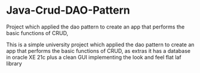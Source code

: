 # Java-Crud-DAO-Pattern
Project which applied the dao pattern to create an app that performs the basic functions of CRUD,

This is a simple university project which applied the dao pattern to create an app that performs the basic functions of CRUD, as extras it has a database in oracle XE 21c plus a clean GUI implementing the look and feel flat laf library
